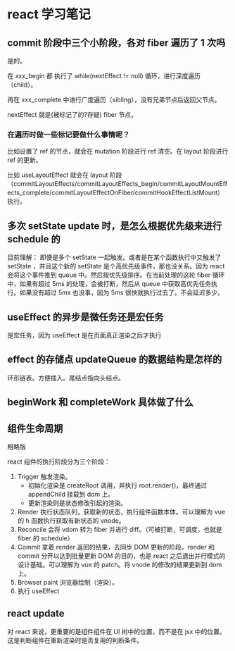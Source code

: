# react 学习笔记

## commit 阶段中三个小阶段，各对 fiber 遍历了 1 次吗

是的。

在 xxx_begin 都 执行了 while(nextEffect != null) 循环，进行深度遍历（child）。

再在 xxx_complete 中进行广度遍历（sibling），没有兄弟节点后返回父节点。

nextEffect 就是(被标记了的?存疑) fiber 节点。

### 在遍历时做一些标记要做什么事情呢？

比如设置了 ref 的节点，就会在 mutation 阶段进行 ref 清空。在 layout 阶段进行 ref 的更新。

比如 useLayoutEffect 就会在 layout 阶段（commitLayoutEffects/commitLayoutEffects_begin/commitLayoutMountEffects_complete/commitLayoutEffectOnFiber/commitHookEffectListMount）执行。

## 多次 setState update 时，是怎么根据优先级来进行 schedule 的

目前理解：
即便是多个 setState 一起触发。或者是在某个函数执行中又触发了 setState ，并且这个新的 setState 是个高优先级事件，那也没关系。因为 react 会将这个事件推到 queue 中。然后按优先级排序。在当前处理的这轮 fiber 循环中，如果有超过 5ms 的处理，会被打断，然后从 queue 中获取高优先任务执行。如果没有超过 5ms 也没事，因为 5ms 很快就执行过去了。不会延迟多少。

## useEffect 的异步是微任务还是宏任务

是宏任务，因为 useEffect 是在页面真正渲染之后才执行

## effect 的存储点 updateQueue 的数据结构是怎样的

环形链表。方便插入。尾结点指向头结点。

## beginWork 和 completeWork 具体做了什么

## 组件生命周期

粗略版

react 组件的执行阶段分为三个阶段：

1. Trigger 触发渲染。
   - 初始化渲染是 createRoot 调用，并执行 root.render()，最终通过 appendChild 挂载到 dom 上。
   - 更新渲染则是状态修改引起的渲染。
2. Render 执行状态队列，获取新的状态，执行组件函数本体。可以理解为 vue 的 h 函数执行获取有新状态的 vnode。
3. Reconcile 会将 vdom 转为 fiber 并进行 diff。（可被打断，可调度，也就是 fiber 的 schedule）
4. Commit 拿着 render 返回的结果，去同步 DOM 更新的阶段。render 和 commit 分开以达到批量更新 DOM 的目的，也是 react 之后退出并行模式的设计基础。可以理解为 vue 的 patch。将 vnode 的修改的结果更新到 dom 上。
5. Browser paint 浏览器绘制（渲染）。
6. 执行 useEffect

## react update

对 react 来说，更重要的是组件组件在 UI 树中的位置，而不是在 jsx 中的位置。这是判断组件在重新渲染时是否复用的判断条件。
